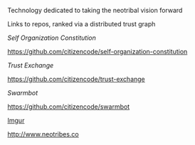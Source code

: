 

Technology dedicated to taking the neotribal vision forward

Links to repos, ranked via a distributed trust graph




*Self Organization Constitution*

https://github.com/citizencode/self-organization-constitution

*Trust Exchange*

https://github.com/citizencode/trust-exchange

*Swarmbot*

https://github.com/citizencode/swarmbot



[Imgur](http://i.imgur.com/N9O8ufT.png)

http://www.neotribes.co
